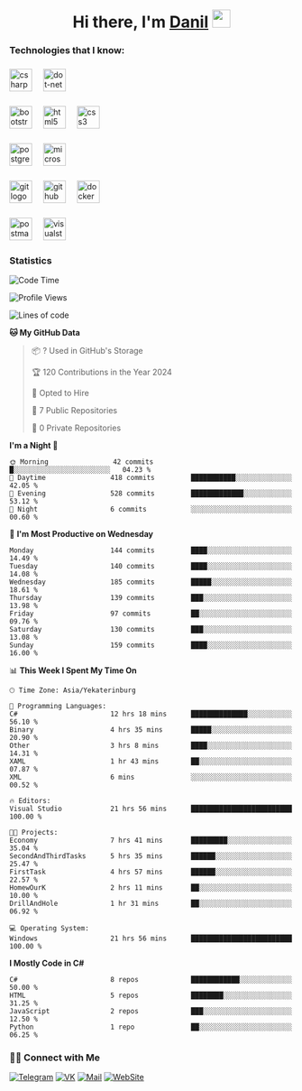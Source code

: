 <h1 align="center">Hi there, I'm <a href="https://vk.com/heindale" target="_blank">Danil</a> 
<img src="https://github.com/blackcater/blackcater/raw/main/images/Hi.gif" height="32"/></h1>

<h3 align="left">Technologies that I know:</h3>

###

<div align="left">
  <img src="https://img.shields.io/badge/C Sharp-239120?logo=csharp&logoColor=white&style=for-the-badge" height="40" alt="csharp logo"  />
  <img width="12" />
  <img src="https://img.shields.io/badge/.NET-512BD4?logo=dotnet&logoColor=white&style=for-the-badge" height="40" alt="dot-net logo"  />
  <img width="12" />
</div>

###

<div align="left">
  <img src="https://img.shields.io/badge/Bootstrap-7952B3?logo=bootstrap&logoColor=white&style=for-the-badge" height="40" alt="bootstrap logo"  />
  <img width="12" />
  <img src="https://img.shields.io/badge/HTML5-E34F26?logo=html5&logoColor=white&style=for-the-badge" height="40" alt="html5 logo"  />
  <img width="12" />
  <img src="https://img.shields.io/badge/CSS3-1572B6?logo=css3&logoColor=white&style=for-the-badge" height="40" alt="css3 logo"  />
</div>

###

<div align="left">
  <img src="https://img.shields.io/badge/PostgreSQL-4169E1?logo=postgresql&logoColor=white&style=for-the-badge" height="40" alt="postgresql logo"  />
  <img width="12" />
  <img src="https://img.shields.io/badge/Microsoft SQL Server-CC2927?logo=microsoftsqlserver&logoColor=white&style=for-the-badge" height="40" alt="microsoftsqlserver logo"  />
</div>

###

<div align="left">
  <img src="https://img.shields.io/badge/Git-F05032?logo=git&logoColor=white&style=for-the-badge" height="40" alt="git logo"  />
  <img width="12" />
  <img src="https://img.shields.io/badge/GitHub-181717?logo=github&logoColor=white&style=for-the-badge" height="40" alt="github logo"  />
  <img width="12" />
  <img src="https://img.shields.io/badge/Docker-2496ED?logo=docker&logoColor=white&style=for-the-badge" height="40" alt="docker logo"  />
</div>

###

<div align="left">
  <img src="https://img.shields.io/badge/Postman-FF6C37?logo=postman&logoColor=black&style=for-the-badge" height="40" alt="postman logo"  />
  <img width="12" />
  <img src="https://img.shields.io/badge/Visual Studio-5C2D91?logo=visualstudio&logoColor=white&style=for-the-badge" height="40" alt="visualstudio logo"  />
</div>

###

<h3 align="left">Statistics</h3>

<!--START_SECTION:waka-->
![Code Time](http://img.shields.io/badge/Code%20Time-133%20hrs%2031%20mins-blue)

![Profile Views](http://img.shields.io/badge/Profile%20Views-0-blue)

![Lines of code](https://img.shields.io/badge/From%20Hello%20World%20I%27ve%20Written-699.3%20thousand%20lines%20of%20code-blue)

**🐱 My GitHub Data** 

> 📦 ? Used in GitHub's Storage 
 > 
> 🏆 120 Contributions in the Year 2024
 > 
> 💼 Opted to Hire
 > 
> 📜 7 Public Repositories 
 > 
> 🔑 0 Private Repositories 
 > 
**I'm a Night 🦉** 

```text
🌞 Morning                42 commits          █░░░░░░░░░░░░░░░░░░░░░░░░   04.23 % 
🌆 Daytime                418 commits         ███████████░░░░░░░░░░░░░░   42.05 % 
🌃 Evening                528 commits         █████████████░░░░░░░░░░░░   53.12 % 
🌙 Night                  6 commits           ░░░░░░░░░░░░░░░░░░░░░░░░░   00.60 % 
```
📅 **I'm Most Productive on Wednesday** 

```text
Monday                   144 commits         ████░░░░░░░░░░░░░░░░░░░░░   14.49 % 
Tuesday                  140 commits         ████░░░░░░░░░░░░░░░░░░░░░   14.08 % 
Wednesday                185 commits         █████░░░░░░░░░░░░░░░░░░░░   18.61 % 
Thursday                 139 commits         ███░░░░░░░░░░░░░░░░░░░░░░   13.98 % 
Friday                   97 commits          ██░░░░░░░░░░░░░░░░░░░░░░░   09.76 % 
Saturday                 130 commits         ███░░░░░░░░░░░░░░░░░░░░░░   13.08 % 
Sunday                   159 commits         ████░░░░░░░░░░░░░░░░░░░░░   16.00 % 
```


📊 **This Week I Spent My Time On** 

```text
🕑︎ Time Zone: Asia/Yekaterinburg

💬 Programming Languages: 
C#                       12 hrs 18 mins      ██████████████░░░░░░░░░░░   56.10 % 
Binary                   4 hrs 35 mins       █████░░░░░░░░░░░░░░░░░░░░   20.90 % 
Other                    3 hrs 8 mins        ████░░░░░░░░░░░░░░░░░░░░░   14.31 % 
XAML                     1 hr 43 mins        ██░░░░░░░░░░░░░░░░░░░░░░░   07.87 % 
XML                      6 mins              ░░░░░░░░░░░░░░░░░░░░░░░░░   00.52 % 

🔥 Editors: 
Visual Studio            21 hrs 56 mins      █████████████████████████   100.00 % 

🐱‍💻 Projects: 
Economy                  7 hrs 41 mins       █████████░░░░░░░░░░░░░░░░   35.04 % 
SecondAndThirdTasks      5 hrs 35 mins       ██████░░░░░░░░░░░░░░░░░░░   25.47 % 
FirstTask                4 hrs 57 mins       ██████░░░░░░░░░░░░░░░░░░░   22.57 % 
HomewOurK                2 hrs 11 mins       ██░░░░░░░░░░░░░░░░░░░░░░░   10.00 % 
DrillAndHole             1 hr 31 mins        ██░░░░░░░░░░░░░░░░░░░░░░░   06.92 % 

💻 Operating System: 
Windows                  21 hrs 56 mins      █████████████████████████   100.00 % 
```

**I Mostly Code in C#** 

```text
C#                       8 repos             ████████████░░░░░░░░░░░░░   50.00 % 
HTML                     5 repos             ████████░░░░░░░░░░░░░░░░░   31.25 % 
JavaScript               2 repos             ███░░░░░░░░░░░░░░░░░░░░░░   12.50 % 
Python                   1 repo              ██░░░░░░░░░░░░░░░░░░░░░░░   06.25 % 
```




<!--END_SECTION:waka-->

<h3> 🤝🏻 Connect with Me </h3>

[![Telegram](https://img.shields.io/badge/Telegram-2CA5E0?style=for-the-badge&logo=telegram&logoColor=white)](https://t.me/heindaledev)
[![VK](https://img.shields.io/badge/вконтакте-%232E87FB.svg?&style=for-the-badge&logo=vk&logoColor=white)](https://vk.com/heindale)
[![Mail](https://img.shields.io/badge/Email-red?&style=for-the-badge&logo=Mail.Ru)](mailto:example@ex.com)
[![WebSite](https://img.shields.io/badge/-website-green?style=for-the-badge)](http://heindale.is-a.dev/)
